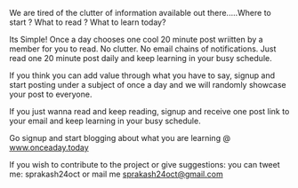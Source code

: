 We are tired of the clutter of information available out there.....Where to start ? What to read ? What to learn today? 

Its Simple! Once a day chooses one cool 20 minute post wriitten by a member for you to read. No clutter. No email chains of notifications. Just read one 20 minute post daily and keep learning in your busy schedule. 

If you think you can add value through what you have to say, signup and start posting under a subject of once a day and we will randomly showcase your post to everyone. 

If you just wanna read and keep reading, signup and receive one post link to your email and keep learning in your busy schedule.

Go signup and start blogging about what you are learning @ www.onceaday.today

If you wish to contribute to the project or give suggestions: you can tweet me: sprakash24oct or mail me sprakash24oct@gmail.com
